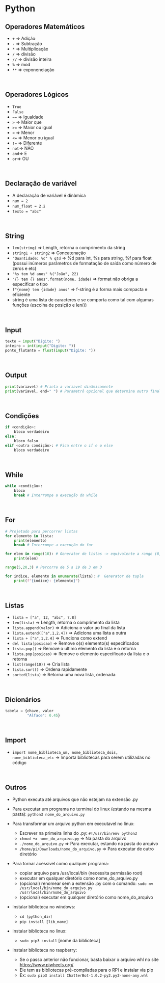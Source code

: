 # Python

## Operadores Matemáticos
- `+` => Adição
- `-` => Subtração
- `*` => Multiplicação
- `/` => divisão
- `//` => divisão inteira
- `%` => mod
- `**` => exponenciação

<br>

## Operadores Lógicos
- `True`
- `False`
- `==` => Igualdade
- `>` => Maior que
- `>=` => Maior ou igual
- `<` => Menor
- `<=` => Menor ou igual
- `!=` => Diferente
- `not`=> NÃO
- `and`=> E
- `or`=> OU

<br>

## Declaração de variável
- A declaração de variável é dinâmica
- `num = 2`
- `num_float = 2.2`
- `texto = "abc"`

<br>

## String
- `len(string)` => Length, retorna o comprimento da string
- `string1 + string2` => Concatenação
- `"Quantidade: %d" % qtd` => %d para int, %s para string, %f para float (possui inúmeros parâmetros de formatação de saída como número de zeros e etc)
- `"%s tem %d anos" %("João", 22)`
- `"{} tem {} anos".format(nome, idade)` => format não obriga a especificar o tipo
- `f"{nome} tem {idade} anos"` =>  f-string é a forma mais compacta e eficiente
- string é uma lista de caracteres e se comporta como tal com algumas funções (escolha de posição e len())

<br>

## Input
```python
texto = input("Digite: ")
inteiro = int(input("Digite: "))
ponto_flutante = float(input("Digite: "))
```

<br>

## Output
```python
print(variavel) # Printa a variavel dinâmicamente
print(variavel, end=" ") # Parametrô opcional que determina outro final da saída além de \n como padrão
```

<br>

## Condições
```python
if <condição>:
    bloco verdadeiro
else:
    bloco falso
elif <outra condição>: # Fica entre o if e o else
    bloco verdadeiro
```

<br>

## While
```python
while <condição>:
    bloco
    break # Interrompe a execução do while
```

<br>

## For
```python
# Projetado para percorrer listas
for elemento in lista:
    print(elemento)
    break # Interrompe a execução do for

for elem in range(10): # Generator de listas -> equivalente a range (0,10)
    print(elem)

range(5,20,3) # Percorre de 5 a 19 de 3 em 3

for indice, elemento in enumerate(lista): #  Generator de tupla
    print(f"{indice}: {elemento}")
```

<br>

## Listas
- `lista = ["a", 12, "abc", 7.8]`
- `len(lista)` => Length, retorna o comprimento da lista
- `lista.append(valor)` => Adiciona o valor ao final da lista
- `lista.extend(["a",1,2.4])` => Adiciona uma lista a outra
- `lista + ["a",1,2.4]` => Funciona como extend
- `del lista[posicao]` => Remove o(s) elemento(s) especificados
- `lista.pop()` => Remove o ultimo elemento da lista e o retorna
- `lista.pop(posicao)` => Remove o elemento especificado da lista e o retorna
- `list(range(10))` => Cria lista
- `lista.sort()` => Ordena rapidamente
- `sorted(lista)` => Retorna uma nova lista, ordenada

<br>

## Dicionários
```python
tabela = {chave, valor
          "Alface": 0.45}
```

<br>

## Import
- `import nome_biblioteca_um, nome_biblioteca_dois, nome_biblioteca_etc` => Importa bibliotecas para serem utilizadas no  código

<br>

## Outros


- Python executa até arquivos que não estejam na extensão .py

- Para executar um programa no terminal do linux (estando na mesma pasta): `python3 nome_do_arquivo.py`

- Para transformar um arquivo python em executavel no linux:
    - Escrever na primeira linha do .py: `#!/usr/bin/env python3`
    - `chmod +x nome_do_arquivo.py` => Na pasta do arquivo
    - `./nome_do_arquivo.py` => Para executar, estando na pasta do arquivo
    - `/home/pi/Downloads/nome_do_arquivo.py` => Para executar de outro diretório

- Para tornar acessível como qualquer programa:
    - copiar arquivo para /usr/local/bin (necessita permissão root)
    - executar em qualquer diretório como nome_do_arquivo.py
    - (opcional) renomear sem a extensão .py com o comando: `sudo mv /usr/local/bin/nome_do_arquivo.py /usr/local/bin/nome_do_arquivo`
    - (opcional) executar em qualquer diretório como nome_do_arquivo

- Instalar biblioteca no windows:
    - `cd [python_dir]`
    - `pip install [lib_name]`


- Instalar biblioteca no linux:
    - `sudo pip3 install` [nome da biblioteca]

- Instalar biblioteca no raspberry:
    - Se o passo anterior não funcionar, basta baixar o arquivo whl no site https://www.piwheels.org/
    - Ele tem as bibliotecas pré-compiladas para o RPI e instalar via pip
    - Ex: `sudo pip3 install ChatterBot-1.0.2-py2.py3-none-any.whl`